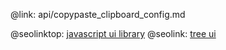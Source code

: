 @link: api/copypaste_clipboard_config.md

@seolinktop: [javascript ui library](https://webix.com)
@seolink: [tree ui](https://webix.com/widget/tree/)